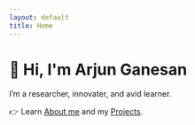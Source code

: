 ```yaml
---
layout: default
title: Home
---
```


# 👋 Hi, I'm Arjun Ganesan

I’m a researcher, innovater, and avid learner.

👉 Learn [About me](/about) and my [Projects](/research).
